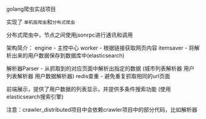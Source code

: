 golang爬虫实战项目

实现了 `单机版爬虫`和`分布式爬虫`

分布式爬虫中，节点之间使用jsonrpc进行通讯和调用

架构简介：
engine - 主控中心
worker - 根据链接获取网页内容
itemsaver - 将解析出来的用户数据保存到数据库中(elasticsearch)

解析器Parser - 从抓取到的对应页面中解析出指定的数据 (城市列表解析器 用户列表解析器 用户数据解析器)
redis查重   - 避免重复抓取相同的url页面

前端展示，提供了用户数据的列表显示，并提供多条件搜索功能 (使用elasticsearch搜索引擎)

注意：crawler_distributed项目中会依赖crawler项目中的部分代码，比如解析器